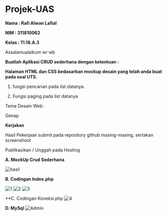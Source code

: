 # Projek-UAS
**Nama : Rafi Alwan Lafial**

**NIM : 311810062**

**Kelas : TI.18.A.3**

Assalamualaikum wr wb

**Buatlah Aplikasi CRUD sederhana dengan ketentuan :**

**Halaman HTML dan CSS bedasarkan mockup desain yang telah anda buat pada soal UTS.**

1. fungsi pencarian pada list datanya.

2. Fungsi paging pada list datanya

Tema Desain Web:


Genap

**Kerjakan**

Hasil Pekerjaan submit pada repository github masing-masing, sertakan screenshoot

Publikasikan / Unggah pada Hosting

**A. MockUp Crud Sederhana**

![hasil](https://user-images.githubusercontent.com/46559356/87134770-53e2b880-c2c3-11ea-81f4-fcfae4a93241.png)

**B. Codingan Index.php**

![1](https://user-images.githubusercontent.com/46559356/87134846-6eb52d00-c2c3-11ea-8b35-e19ef2b8b905.png)
![2](https://user-images.githubusercontent.com/46559356/87134852-71b01d80-c2c3-11ea-98f5-cff5e0184ab6.png)
![3](https://user-images.githubusercontent.com/46559356/87134931-8ab8ce80-c2c3-11ea-8f6a-7ba7704400b4.png)

**C. Codingan Koneksi.php
![4](https://user-images.githubusercontent.com/46559356/87134942-8f7d8280-c2c3-11ea-93ee-e2e10c296c59.png)

**D. MySql**
![Admin](https://user-images.githubusercontent.com/46559356/87135541-5f82af00-c2c4-11ea-9a24-0469f878e906.png)

